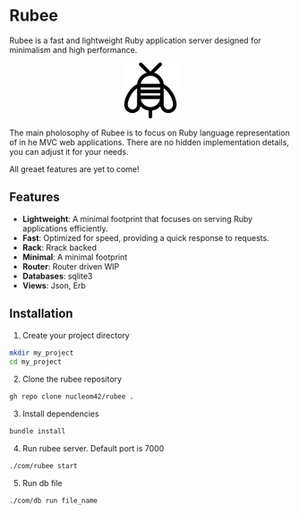 # Rubee

Rubee is a fast and lightweight Ruby application server designed for minimalism and high performance.

<p align="center">
  <img src="images/rubee.svg" alt="Rubee" height="100">
</p>

The main pholosophy of Rubee is to focus on Ruby language representation of in he MVC web applications. There are no hidden implementation details, you can adjust it for your needs.

All greaet features are yet to come!

## Features

- **Lightweight**: A minimal footprint that focuses on serving Ruby applications efficiently.
- **Fast**: Optimized for speed, providing a quick response to requests.
- **Rack**: Rrack backed
- **Minimal**: A minimal footprint
- **Router**: Router driven WIP
- **Databases**: sqlite3
- **Views**: Json, Erb

## Installation

1. Create your project directory
```bash
mkdir my_project
cd my_project
```

2. Clone the rubee repository
```bash
gh repo clone nucleom42/rubee .
```

3. Install dependencies
```bash
bundle install
```

4. Run rubee server. Default port is 7000
```bash
./com/rubee start
```

5. Run db file
```bash
./com/db run file_name
```



